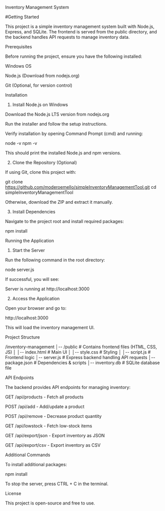 Inventory Management System

#Getting Started

This project is a simple inventory management system built with Node.js, Express, and SQLite. The frontend is served from the public directory, and the backend handles API requests to manage inventory data.

Prerequisites

Before running the project, ensure you have the following installed:

Windows OS

Node.js (Download from nodejs.org)

Git (Optional, for version control)

Installation

1. Install Node.js on Windows

Download the Node.js LTS version from nodejs.org

Run the installer and follow the setup instructions.

Verify installation by opening Command Prompt (cmd) and running:

node -v
npm -v

This should print the installed Node.js and npm versions.

2. Clone the Repository (Optional)

If using Git, clone this project with:

git clone https://github.com/moderoemello/simpleInventoryManagementTool.git
cd simpleInventoryManagementTool

Otherwise, download the ZIP and extract it manually.

3. Install Dependencies

Navigate to the project root and install required packages:

npm install

Running the Application

1. Start the Server

Run the following command in the root directory:

node server.js

If successful, you will see:

Server is running at http://localhost:3000

2. Access the Application

Open your browser and go to:

http://localhost:3000

This will load the inventory management UI.

Project Structure

/inventory-management
│-- /public          # Contains frontend files (HTML, CSS, JS)
│   │-- index.html   # Main UI
│   │-- style.css    # Styling
│   │-- script.js    # Frontend logic
│-- server.js        # Express backend handling API requests
│-- package.json     # Dependencies & scripts
│-- inventory.db     # SQLite database file

API Endpoints

The backend provides API endpoints for managing inventory:

GET /api/products - Fetch all products

POST /api/add - Add/update a product

POST /api/remove - Decrease product quantity

GET /api/lowstock - Fetch low-stock items

GET /api/export/json - Export inventory as JSON

GET /api/export/csv - Export inventory as CSV

Additional Commands

To install additional packages:

npm install <package-name>

To stop the server, press CTRL + C in the terminal.

License

This project is open-source and free to use.

